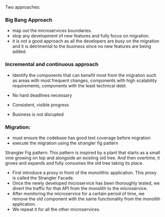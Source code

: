 Two approaches:

### Big Bang Approach
- map out the microservices boundaries.
- stop any development of new features and fully focus on migration.
- it is not a good approach as all the developers are busy on the migration
and it is detrimental to the business since no new features are being added.

### Incremental and continuous approach
- Identify the components that can benefit most from the migration such as
areas with most frequent changes, components with high scalability requirements,
components with the least technical debt.

- No hard deadlines necessary
- Consistent, visible progress
- Business is not disrupted

###  Migration:
- must ensure the codebase has good test coverage before migration
- execute the migration using the strangler fig pattern

Strangler Fig pattern:
This pattern is inspired by a plant that starts as a small vine growing on top
and alongside an existing old tree. And then overtime, it grows and expands and fully
consumes the old tree taking its place.

- First introduce a proxy in front of the monolithic application.
This proxy is called the Strangler Facade.
- Once the newly developed microservice has been thoroughly tested, we divert the traffic
for that API from the monolith to the microservice.
- After monitoring the microservice for a certain period of time, we remove the old
component with the same functionality from the monolith application.
- We repeat it for all the other microservices.